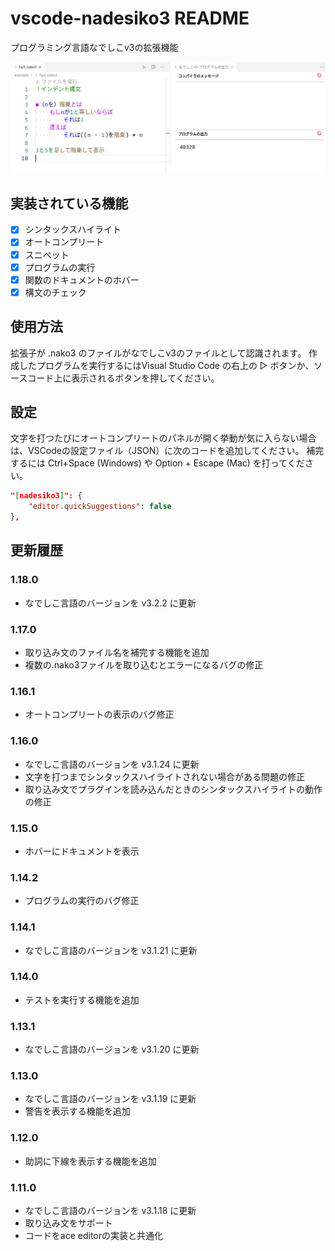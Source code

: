 # vscode-nadesiko3 README

プログラミング言語なでしこv3の拡張機能

![screenshot](https://raw.githubusercontent.com/yy0931/nadesiko3-vscode/master/nako.png)

## 実装されている機能
- [x] シンタックスハイライト
- [x] オートコンプリート
- [x] スニペット
- [x] プログラムの実行
- [x] 関数のドキュメントのホバー
- [x] 構文のチェック

## 使用方法
拡張子が .nako3 のファイルがなでしこv3のファイルとして認識されます。
作成したプログラムを実行するにはVisual Studio Code の右上の ▷ ボタンか、ソースコード上に表示されるボタンを押してください。

## 設定
文字を打つたびにオートコンプリートのパネルが開く挙動が気に入らない場合は、VSCodeの設定ファイル（JSON）に次のコードを追加してください。
補完するには Ctrl+Space (Windows) や Option + Escape (Mac) を打ってください。

```json
"[nadesiko3]": {
    "editor.quickSuggestions": false
},
```

## 更新履歴
### 1.18.0
- なでしこ言語のバージョンを v3.2.2 に更新

### 1.17.0
- 取り込み文のファイル名を補完する機能を追加
- 複数の.nako3ファイルを取り込むとエラーになるバグの修正

### 1.16.1
- オートコンプリートの表示のバグ修正

### 1.16.0
- なでしこ言語のバージョンを v3.1.24 に更新
- 文字を打つまでシンタックスハイライトされない場合がある問題の修正
- 取り込み文でプラグインを読み込んだときのシンタックスハイライトの動作の修正

### 1.15.0
- ホバーにドキュメントを表示

### 1.14.2
- プログラムの実行のバグ修正

### 1.14.1
- なでしこ言語のバージョンを v3.1.21 に更新

### 1.14.0
- テストを実行する機能を追加

### 1.13.1
- なでしこ言語のバージョンを v3.1.20 に更新

### 1.13.0
- なでしこ言語のバージョンを v3.1.19 に更新
- 警告を表示する機能を追加

### 1.12.0
- 助詞に下線を表示する機能を追加

### 1.11.0
- なでしこ言語のバージョンを v3.1.18 に更新
- 取り込み文をサポート
- コードをace editorの実装と共通化
